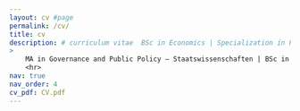 ```yaml
---
layout: cv #page
permalink: /cv/
title: cv
description: # curriculum vitae  BSc in Economics | Specialization in Public Management | MA in Governance and Public Policy (Staatswissenschaften) | DAAD Alumna (Helmut-Schmidt-Programme)
>
    MA in Governance and Public Policy – Staatswissenschaften | BSc in Economics | Specialisation in Public Administration | DAAD Alumna (Helmut-Schmidt-Programme)
    <hr>
nav: true
nav_order: 4
cv_pdf: CV.pdf
---
```




<!--- [Alternatively:]

Updated October 2022: [PDF](/assets/pdf/CV.pdf).

-->
